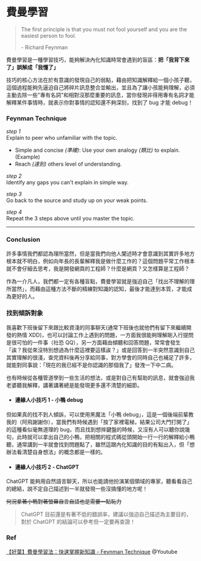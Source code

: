 # 費曼學習

<BaseImg src="https://i.imgur.com/ESGsFaf.png" :w="500" :h="500" />

> The first principle is that you must not fool yourself and you are the easiest person to fool.
>
> \- Richard Feynman

費曼學習是一種學習技巧，能夠解決內化知識時常會遇到的盲區：**把「我背下來了」誤解成「我懂了」**

技巧的核心方法在於有意識的發現自己的弱點，藉由把知識解釋給一個小孩子聽，這個過程能夠先逼迫自己將碎片訊息整合並輸出，並且為了讓小孩能夠理解，必須主動去除一些"專有名詞"和相對沒那麼重要的訊息，當你發現非得用專有名詞才能解釋某件事情時，就表示你對事情的認知還不夠深刻，找到了 bug 才能 debug！

### Feynman Technique

_step 1_  
Explain to peer who unfamiliar with the topic.

- Simple and concise _(準確)_: Use your own analogy _(類比)_ to explain.(Example)
- Reach _(達到)_ others level of understanding.

_step 2_  
Identify any gaps you can't explain in simple way.

_step 3_  
Go back to the source and study up on your weak points.

_step 4_  
Repeat the 3 steps above until you master the topic.

---

### Conclusion

許多事情我們都認為理所當然，但是當我們向他人闡述時才會意識到其實許多地方根本就不明白，例如向年長的長輩解釋我是做什麼工作的？這個問題平常工作根本就不會仔細去思考，我是開發網頁的工程師？什麼是網頁？又怎樣算是工程師？

作為一介凡人，我們都一定有各種盲點，費曼學習就是強迫自己「找出不理解的理所當然」，而藉由這種方法不斷的精練對知識的認知，最後才能達到本質，才能成為更好的人。

<BaseImg :src="'https://cdn.pixabay.com/photo/2015/11/06/11/52/question-mark-1026531_960_720.jpg'" />

### 找到傾訴對象

我喜歡下班後留下來跟比較資淺的同事聊天(通常下班後也就他們有留下來繼續開發的熱情 XDD)，也可以討論工作上遇到的問題，一方面我很能夠理解剛入行提問是很可怕的一件事（社恐 QQ），另一方面藉由傾聽和回答問題，常常會發生「誒？我從來沒特別想過為什麼這裡要這樣誒？」或是回答到一半突然意識到自己其實理解的很淺，查完資料後再分享給同事，對方學會的同時自己也補足了許多，就能對同事說：「現在的我已經不是你認識的那個我了」發洩一下中二病。

也有時候從各種管道學到一些生活的想法，或是對自己有幫助的訊息，就會強迫我老婆聽我解釋，講著講著總是能發現更多還不清楚的細節。

- #### 邊緣人小技巧 1 - 小鴨 debug

<BaseImg :src="'https://cdn.pixabay.com/photo/2017/07/26/16/35/duckling-2542277_960_720.png'" />

但如果真的找不到人傾訴，可以使用黑魔法「小鴨 debug」，這是一個後端前輩教我的（阿飛謝謝你），當我們有時候遇到「按了家裡電梯，結果公司大門打開了」的這種看似毫無道理的 bug，而且找到想摔鍵盤的時候，又沒有人可以聽你說幾句，此時就可以拿出自己的小鴨，把相關的程式碼從頭開始一行一行的解釋給小鴨聽，通常講到一半就會找到問題點了，雖然這跟內化知識的目的有點出入，但「想辦法看清楚自身想法」的概念都是一樣的。

- #### 邊緣人小技巧 2 - ChatGPT

ChatGPT 能夠用自然語言聊天，所以也能請他扮演某個領域的專家，聽看看自己的總結，說不定自己描述到一半就發現一些沒搞懂的地方呢！

~~何況拿著小鴨對著螢幕自言自語也是需要一點恥力~~

> ChatGPT 目前還是有著不低的錯誤率，建議以強迫自己描述為主要目的，對於 ChatGPT 的結論可以參考但一定要再查證！

### Ref

[【好葉】費曼學習法：快速掌握新知識 - Feynman Technique](https://youtu.be/gcbCXqjicu0) @Youtube
